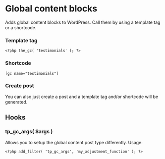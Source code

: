 Global content blocks
=====================

Adds global content blocks to WordPress. Call them by using a template tag or a shortcode.

### Template tag

	<?php the_gc( 'testimonials' ); ?>

### Shortcode

	[gc name="testimonials"]

### Create post
You can also just create a post and a template tag and/or shortcode will be generated.

## Hooks

### tp_gc_args( $args )
Allows you to setup the global content post type differently. Usage:

	<?php add_filter( 'tp_gc_args', 'my_adjustment_function' ); ?>